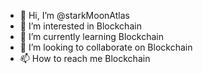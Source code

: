 - 👋 Hi, I’m @starkMoonAtlas
- 👀 I’m interested in Blockchain
- 🌱 I’m currently learning Blockchain
- 💞️ I’m looking to collaborate on Blockchain
- 📫 How to reach me Blockchain

<!---
starkMoonAtlas/starkMoonAtlas is a ✨ special ✨ repository because its `README.md` (this file) appears on your GitHub profile.
You can click the Preview link to take a look at your changes.
--->
